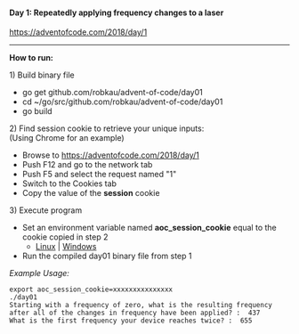 #### Day 1: Repeatedly applying frequency changes to a laser
https://adventofcode.com/2018/day/1

----

**How to run:**  
 
1\) Build binary file
 - go get github.com/robkau/advent-of-code/day01
 - cd ~/go/src/github.com/robkau/advent-of-code/day01
 - go build

2\) Find session cookie to retrieve your unique inputs:  
(Using Chrome for an example)
 - Browse to https://adventofcode.com/2018/day/1
 - Push F12 and go to the network tab
 - Push F5 and select the request named "1"
 - Switch to the Cookies tab
 - Copy the value of the **session** cookie

3\) Execute program
 - Set an environment variable named **aoc_session_cookie** equal to the cookie copied in step 2
   - [Linux](https://askubuntu.com/questions/58814/how-do-i-add-environment-variables) | [Windows](https://superuser.com/questions/79612/setting-and-getting-windows-environment-variables-from-the-command-prompt)
 - Run the compiled day01 binary file from step 1
 


*Example Usage:*
 ````cgo
export aoc_session_cookie=xxxxxxxxxxxxxxx
./day01
Starting with a frequency of zero, what is the resulting frequency after all of the changes in frequency have been applied? :  437
What is the first frequency your device reaches twice? :  655
````
